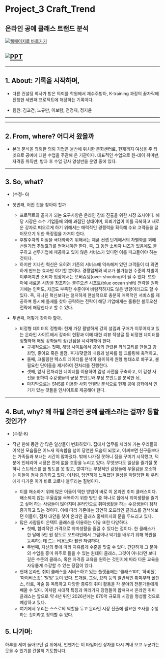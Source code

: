# Project_3 Craft_Trend
  ## 온라인 공예 클래스 트랜드 분석
  
[![웹페이지로 바로가기](https://drive.google.com/file/d/1tbZ01_ZUNE-9h_JJVTasTKAEDUsZ4UuU/view?usp=sharing)](https://infogram.com/--1hdw2jpxjp00j2l?live)
 
[![PPT](https://drive.google.com/file/d/1u1Zw3flbly82b2aWL1Dz9jZSsD_BJg_P/view?usp=sharing)](https://www.slideshare.net/BoramLee69/craft-online-class-trend-analysis)
-----------------

----------------
## 1. About: 기록을 시작하며,

- 다른 컨설팅 회사가 받은 의뢰를 학원에서 재수주받아, K-training 과정의 끝자락에 진행한 세번째 프로젝트에 해당하는 기록이다.

- 팀원: 김교건, 노규만, 이보람, 전정재, 정지윤
----------------------------

---------------------------
## 2. From, where? 어디서 왔을까

- 본래 분석을 의뢰한 의뢰 기업은 울산에 위치한 문화센터로, 현재까지 여성을 주 타겟으로 공예에 대한 수업을 주관해 온 기관이다. 대표적인 수업으로 원-데이 취미반, 자격증 취득반, 방과 후 수업 강사 양성반을 운영 중에 있다.
----------------------------
## 3. So, what? 
 
 - (수정- 6)

- 첫번째, 어떤 것을 찾아야 할까 
	- 프로젝트의 골자가 되는 요구사항은 온라인 강좌 진출을 위한 시장 조사이다. 해당 시장은 소수 기업들에 의해 과점된 상태이며, 의뢰기업이 이를 극복하고 새로운 강자로 떠오르게 하기 위해서는 매력적인 경쟁력을 획득해 수요 고객들을 끌어모으기 위한 특장점을 가져야 한다.
	- 후발주자의 이점을 극대화하기 위해서는 제품 컨셉 단계에서의 차별화를 꾀해 선발기업 추월효과를 얻어내야만 한다. 즉, 그 동안 소비자 니즈가 있음에도 불구하고 선두기업에 제공하고 있지 않은 서비스가 있다면 이를 파고들어야 하는 것이다.
	- 하지만 지나친 혁신은 오히려 기존의 서비스에 익숙해져 있던 고객들이 더 외면하게 만드는 효과만 야기할 뿐이다. 경쟁업체와 비교가 불가능한 수준의 차별이 이루어지면 소비자 입장에서는 오버슈팅(over-shooting)이 될 수 있다. 또한 아예 새로운 시장을 창조하는 블루오션 시프트(blue ocean shift) 전략을 권하기에는 인력도, 자금도 부족한 수준이며 바람직하지도 않은 방향이라고도 할 수 있다. 즉, 지나친 혁신보다는 철저하게 현실적으로 충분히 매력적인 서비스를 제공하며 동시에 틈새를 찾아 공략하는 전략이 해당 기업에게는 훌륭한 블루오션 전략에 해당한다고 할 수 있다.

- 두번째, 어떻게 찾아야 할까.
	- 비정형 데이터의 정형화: 현재 가장 활발하게 강의 설립과 구매가 이루어지고 있는 온라인 사이트에서 강좌의 현황과 이에 대한 리뷰 작성글 등 비정현 데이터를 정형화해 해당 강좌들의 장/단점을 시각화해야 한다.
		- 구체적으로는 첫째, 해당 사이트에서 공예와 관련된 카테고리를 만들고 강좌명, 좋아요 혹은 별점, 후기/댓글의 내용과 날짜를 웹 크롤링해 축적하고,
		- 둘째, 크롤링한 텍스트 데이터를 분석이 용이하게 원형 형태소로 바꾸고, 불필요한 단어들을 제거하여 전처리를 진행한다.
		- 셋째, 앞서 전처리한 데이터를 이용하여 감성 사전을 구축하고, 이 감성 사전을 통하여 수강생들의 긍정 포인트와 부정 포인트를 분석한 뒤,
		- 마지막으로는 SNS를 이용한 사회 연결망 분석으로 현재 공예 강좌에서 인기가 있는 것들을 인사이트로 제공해야 한다.
		
------------------------------
## 4. But, why? 왜 하필 온라인 공예 클래스라는 걸까? 통할 것인가?

- (수정-8)

- 작년 한해 동안 참 많은 일상들이 변화하였다. 집에서 업무를 처리해 가는 우리들의 어색한 모습들은 어느새 익숙함을 넘어 당연한 모습이 되었고, 어찌보면   친구들보다는 가족들과 보내는 시간이 많아졌다. 밖에 나가질 못하니 집을 꾸미기 시작했고, 덕분에 인테리어 시장은 전에 없을 호황을 누리고 있다. 무엇보다도 일상을 즐기질 못하니 스트레스를 풀 방도를 못 찾고, 쌓여가는 부정적인 감정들에 우울감을 호소하는 이들이 점차 증가하고 있다. 이처럼, 당연하게 느껴졌던 일상을 박탈당한 뒤 우리에게 다가온 이가 바로 코로나 블루라는 질병이다.
	
	- 이를 해소하기 위해 많은 이들이 택한 방법이 바로 이 온라인 취미 클래스이다. 해소되지 않는 우울감을 극복하기 위한 방안 중 하나로 집에서 취미생활을 즐기고 싶어 하는 사람들이 많아지며 온라인으로 취미생활을 하는 수강생들이 점차 증가하고 있는 것이다. 이에 따라 기존에는 당연히 오프라인 클래스를 검색해보던 이들이, 점차 대안을 찾아 온라인 클래스 홈페이지의 문을 두드리고 있다. 
	- 많은 사람들이 온택트 클래스를 이용하는 이유 또한 다양하다. 
		- 첫째, 합리적인 가격으로 취미생활을 즐길 수 있다는 점이다. 한 클래스가 한 달에 5만 원 정도로 오프라인에서 그림이나 악기를 배우기 위해 학원을 등록하는데 드는 비용보다 훨씬 저렴하다. 
		- 두번째, 자신의 뜻에 따라 자유롭게 수준을 맞출 수 있다. 간단하게 그 분야의 수업을 흥미 위주로 들을 수 있는 원데이 클래스, 그것이 아니라면 보다 깊은 수준의 클래스, 혹은 자격증 교육을 원하는 것인지에 따라 다른 교육을 자유롭게 수강할 수 있는 장점이 있다. 
	- 현재 온라인 취미 클래스를 서비스하고 있는 플랫폼에는 ‘클래스101’, ‘하비풀’, ‘마이비스킷’, ‘탈잉’ 등이 있다. 뜨개질, 그림, 요리 등의 일반적인 취미부터 폴댄스, 타로, 마술 등 독특하고 다양한 종류의 취미 활동을 각 분야의 전문가들에게 배울 수 있다.  이처럼 시대적 특징과 여러가지 장점들이 합쳐져서 온라인 취미 클래스는 앞으로 약 4년 뒤인 2026년에는 670억 규모의 시장을 형성할 것으로 예상하고 있다. 
	-  여기에서 우리는 스스로의 역할을 두고 온라인 시장 진출에 필요한 조사를 수행하는 것이라고 정의할 수 있다. 

## 5.  나가며:

하루를 세며 돌아보던 길 위에서, 언젠가는 이 타임머신 상자를 다시 꺼내 보고 누군가는 웃을 수 있기를 간절히 기도합니다. 


	


